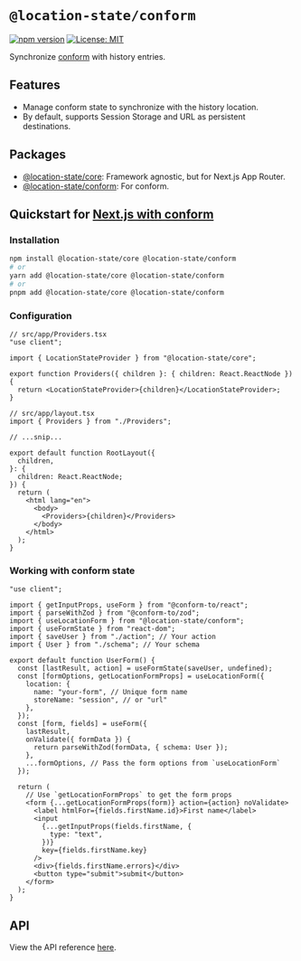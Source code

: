 # `@location-state/conform`

[![npm version](https://badge.fury.io/js/@location-state%2Fconform.svg)](https://badge.fury.io/js/@location-state%2Fconform)
[![License: MIT](https://img.shields.io/badge/License-MIT-yellow.svg)](https://opensource.org/licenses/MIT)

Synchronize [conform](https://conform.guide/) with history entries.

## Features

- Manage conform state to synchronize with the history location.
- By default, supports Session Storage and URL as persistent destinations.

## Packages

- [@location-state/core](/packages/location-state-core/README.md): Framework agnostic, but for Next.js App Router.
- [@location-state/conform](/packages/location-state-core/README.md): For conform.

## Quickstart for [Next.js with conform](https://conform.guide/integration/nextjs)

### Installation

```sh
npm install @location-state/core @location-state/conform
# or
yarn add @location-state/core @location-state/conform
# or
pnpm add @location-state/core @location-state/conform
```

### Configuration

```tsx
// src/app/Providers.tsx
"use client";

import { LocationStateProvider } from "@location-state/core";

export function Providers({ children }: { children: React.ReactNode }) {
  return <LocationStateProvider>{children}</LocationStateProvider>;
}
```

```tsx
// src/app/layout.tsx
import { Providers } from "./Providers";

// ...snip...

export default function RootLayout({
  children,
}: {
  children: React.ReactNode;
}) {
  return (
    <html lang="en">
      <body>
        <Providers>{children}</Providers>
      </body>
    </html>
  );
}
```

### Working with conform state

```tsx
"use client";

import { getInputProps, useForm } from "@conform-to/react";
import { parseWithZod } from "@conform-to/zod";
import { useLocationForm } from "@location-state/conform";
import { useFormState } from "react-dom";
import { saveUser } from "./action"; // Your action
import { User } from "./schema"; // Your schema

export default function UserForm() {
  const [lastResult, action] = useFormState(saveUser, undefined);
  const [formOptions, getLocationFormProps] = useLocationForm({
    location: {
      name: "your-form", // Unique form name
      storeName: "session", // or "url"
    },
  });
  const [form, fields] = useForm({
    lastResult,
    onValidate({ formData }) {
      return parseWithZod(formData, { schema: User });
    },
    ...formOptions, // Pass the form options from `useLocationForm`
  });

  return (
    // Use `getLocationFormProps` to get the form props
    <form {...getLocationFormProps(form)} action={action} noValidate>
      <label htmlFor={fields.firstName.id}>First name</label>
      <input
        {...getInputProps(fields.firstName, {
          type: "text",
        })}
        key={fields.firstName.key}
      />
      <div>{fields.firstName.errors}</div>
      <button type="submit">submit</button>
    </form>
  );
}
```

## API

View the API reference [here](./docs/API.md).
